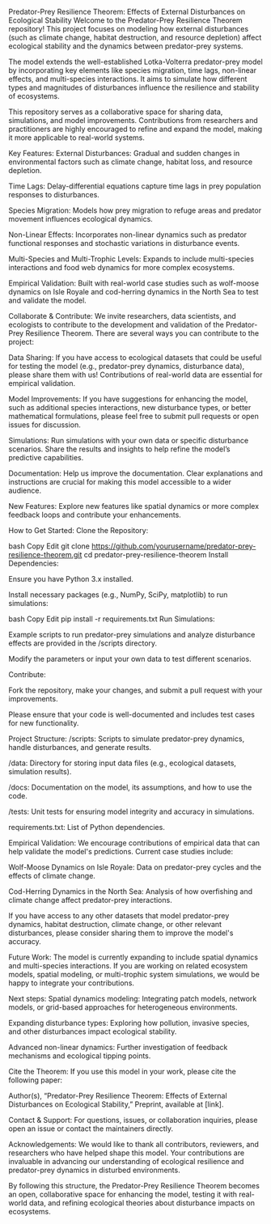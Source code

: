 Predator-Prey Resilience Theorem: Effects of External Disturbances on Ecological Stability
Welcome to the Predator-Prey Resilience Theorem repository! This project focuses on modeling how external disturbances (such as climate change, habitat destruction, and resource depletion) affect ecological stability and the dynamics between predator-prey systems.

The model extends the well-established Lotka-Volterra predator-prey model by incorporating key elements like species migration, time lags, non-linear effects, and multi-species interactions. It aims to simulate how different types and magnitudes of disturbances influence the resilience and stability of ecosystems.

This repository serves as a collaborative space for sharing data, simulations, and model improvements. Contributions from researchers and practitioners are highly encouraged to refine and expand the model, making it more applicable to real-world systems.

Key Features:
External Disturbances: Gradual and sudden changes in environmental factors such as climate change, habitat loss, and resource depletion.

Time Lags: Delay-differential equations capture time lags in prey population responses to disturbances.

Species Migration: Models how prey migration to refuge areas and predator movement influences ecological dynamics.

Non-Linear Effects: Incorporates non-linear dynamics such as predator functional responses and stochastic variations in disturbance events.

Multi-Species and Multi-Trophic Levels: Expands to include multi-species interactions and food web dynamics for more complex ecosystems.

Empirical Validation: Built with real-world case studies such as wolf-moose dynamics on Isle Royale and cod-herring dynamics in the North Sea to test and validate the model.

Collaborate & Contribute:
We invite researchers, data scientists, and ecologists to contribute to the development and validation of the Predator-Prey Resilience Theorem. There are several ways you can contribute to the project:

Data Sharing: If you have access to ecological datasets that could be useful for testing the model (e.g., predator-prey dynamics, disturbance data), please share them with us! Contributions of real-world data are essential for empirical validation.

Model Improvements: If you have suggestions for enhancing the model, such as additional species interactions, new disturbance types, or better mathematical formulations, please feel free to submit pull requests or open issues for discussion.

Simulations: Run simulations with your own data or specific disturbance scenarios. Share the results and insights to help refine the model’s predictive capabilities.

Documentation: Help us improve the documentation. Clear explanations and instructions are crucial for making this model accessible to a wider audience.

New Features: Explore new features like spatial dynamics or more complex feedback loops and contribute your enhancements.

How to Get Started:
Clone the Repository:

bash
Copy
Edit
git clone https://github.com/yourusername/predator-prey-resilience-theorem.git
cd predator-prey-resilience-theorem
Install Dependencies:

Ensure you have Python 3.x installed.

Install necessary packages (e.g., NumPy, SciPy, matplotlib) to run simulations:

bash
Copy
Edit
pip install -r requirements.txt
Run Simulations:

Example scripts to run predator-prey simulations and analyze disturbance effects are provided in the /scripts directory.

Modify the parameters or input your own data to test different scenarios.

Contribute:

Fork the repository, make your changes, and submit a pull request with your improvements.

Please ensure that your code is well-documented and includes test cases for new functionality.

Project Structure:
/scripts: Scripts to simulate predator-prey dynamics, handle disturbances, and generate results.

/data: Directory for storing input data files (e.g., ecological datasets, simulation results).

/docs: Documentation on the model, its assumptions, and how to use the code.

/tests: Unit tests for ensuring model integrity and accuracy in simulations.

requirements.txt: List of Python dependencies.

Empirical Validation:
We encourage contributions of empirical data that can help validate the model's predictions. Current case studies include:

Wolf-Moose Dynamics on Isle Royale: Data on predator-prey cycles and the effects of climate change.

Cod-Herring Dynamics in the North Sea: Analysis of how overfishing and climate change affect predator-prey interactions.

If you have access to any other datasets that model predator-prey dynamics, habitat destruction, climate change, or other relevant disturbances, please consider sharing them to improve the model's accuracy.

Future Work:
The model is currently expanding to include spatial dynamics and multi-species interactions. If you are working on related ecosystem models, spatial modeling, or multi-trophic system simulations, we would be happy to integrate your contributions.

Next steps:
Spatial dynamics modeling: Integrating patch models, network models, or grid-based approaches for heterogeneous environments.

Expanding disturbance types: Exploring how pollution, invasive species, and other disturbances impact ecological stability.

Advanced non-linear dynamics: Further investigation of feedback mechanisms and ecological tipping points.

Cite the Theorem:
If you use this model in your work, please cite the following paper:

Author(s), “Predator-Prey Resilience Theorem: Effects of External Disturbances on Ecological Stability,” Preprint, available at [link].

Contact & Support:
For questions, issues, or collaboration inquiries, please open an issue or contact the maintainers directly.

Acknowledgements:
We would like to thank all contributors, reviewers, and researchers who have helped shape this model. Your contributions are invaluable in advancing our understanding of ecological resilience and predator-prey dynamics in disturbed environments.

By following this structure, the Predator-Prey Resilience Theorem becomes an open, collaborative space for enhancing the model, testing it with real-world data, and refining ecological theories about disturbance impacts on ecosystems.